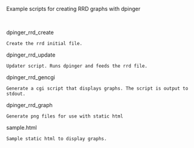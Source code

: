 Example scripts for creating RRD graphs with dpinger

<br>

dpinger_rrd_create <name>

    Create the rrd initial file.

dpinger_rrd_update <name> <target> <additional dpinger options>

    Updater script. Runs dpinger and feeds the rrd file.

dpinger_rrd_gencgi <name>

    Generate a cgi script that displays graphs. The script is output to stdout.

dpinger_rrd_graph <name>

    Generate png files for use with static html
  
sample.html

    Sample static html to display graphs.
